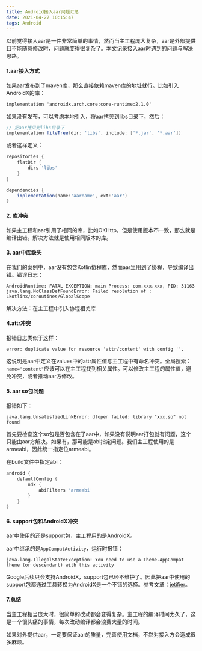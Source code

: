 ```yaml
---
title: Android接入aar问题汇总
date: 2021-04-27 10:15:47
tags: Android
---
```


以前觉得接入aar是一件非常简单的事情，然而当主工程庞大复杂，aar是外部提供且不能随意修改时，问题就变得很复杂了。本文记录接入aar时遇到的问题与解决思路。

<!--more-->

#### 1.aar接入方式

如果aar发布到了maven库，那么直接依赖maven库的地址就行。比如引入AndroidX的库：

```gr
implementation 'androidx.arch.core:core-runtime:2.1.0'
```

如果没有发布，可以考虑本地引入，将aar拷贝到libs目录下，然后：

```groovy
// 把aar拷贝到libs目录下
implementation fileTree(dir: 'libs', include: ['*.jar', '*.aar'])
```

或者这样定义：

```groovy
repositories {
	flatDir {
		dirs 'libs'
	}
}

dependencies {
	implementation(name:'aarname', ext:'aar')
}
```

#### 2. 库冲突

如果主工程和aar引用了相同的库，比如OKHttp，但是使用版本不一致，那么就是编译出错。解决方法就是使用相同版本的库。

#### 3. aar中库缺失

在我们的案例中，aar没有包含Kotlin协程库，然而aar里用到了协程，导致编译出错。错误日志：

```
AndroidRuntime: FATAL EXCEPTION: main Process: com.xxx.xxx, PID: 31163
java.lang.NoClassDefFoundError: Failed resolution of : Lkotlinx/coroutines/GlobalScope
```

解决方法：在主工程中引入协程相关库

#### 4.attr冲突

报错日志类似于这样：

```
error: duplicate value for resource 'attr/content' with config ''.
```

这说明是aar中定义在values中的attr属性值与主工程中有命名冲突。全局搜索：``name="content"``应该可以在主工程找到相关属性。可以修改主工程的属性值，避免冲突，或者推动aar方修改。

#### 5. aar so包问题

报错如下：

```
java.lang.UnsatisfiedLinkError: dlopen failed: library "xxx.so" not found
```

首先要检查这个so包是否包含在了aar中，如果没有说明aar打包就有问题，这个只能由aar方解决。如果有，那可能是abi指定问题。我们主工程使用的是armeabi，因此统一指定位armeabi。

在build文件中指定abi：

```groovy
android {
    defaultConfig {
        ndk {
            abiFilters 'armeabi'
        }
    }
}
```



#### 6. support包和AndroidX冲突

aar中使用的还是support包，主工程用的是AndroidX。

aar中继承的是``AppCompatActivity``，运行时报错：

```
java.lang.IllegalStateException: You need to use a Theme.AppCompat theme (or descendant) with this activity
```

Google后续只会支持AndroidX，support包已经不维护了。因此把aar中使用的support包都通过工具转换为AndroidX是一个不错的选择。参考文章：[jetifier](https://developer.android.google.cn/studio/command-line/jetifier?hl=zh_cn)。



#### 7.总结

当主工程相当庞大时，很简单的改动都会变得复杂。主工程的编译时间太久了，这是一个很头痛的事情，每次改动编译都会浪费大量的时间。



如果对外提供aar，一定要保证aar的质量，完善使用文档，不然对接入方会造成很多麻烦。

